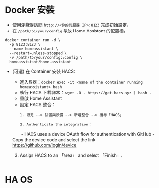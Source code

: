# Docker 安裝
- 使用瀏覽器訪問 `http://<你的伺服器 IP>:8123` 完成初始設定。
- 在 `/path/to/your/config` 存放 Home Assistant 的配置檔。
```
docker container run -d \
  -p 8123:8123 \
  --name homeassistant \  
  --restart=unless-stopped \  
  -v /path/to/your/config:/config \  
  homeassistant/home-assistant  
```
- (可選) 在 Container 安裝 HACS:
  - 進入容器：`docker exec -it <name of the container running homeassistant> bash`
  - 執行 HACS 下載腳本： `wget -O - https://get.hacs.xyz | bash -`
  - 重啟 Home Assistant
  - 設定 HACS 整合：
    ```
    1. 設定 --> 裝置與設備 --> 新增整合 --> 搜尋「HACS」

    2. Authenticate the integration：
   　　- HACS uses a device OAuth flow for authentication with GitHub
       - Copy the device code and select the link https://github.com/login/device

    3. Assign HACS to an 「area」 and select 「Finish」.
    ```

# HA OS
